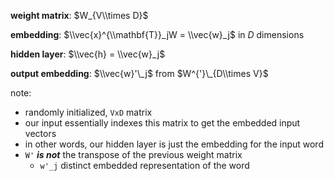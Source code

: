 **weight matrix**: $W_{V\\times D}$

**embedding**: $\\vec{x}^{\\mathbf{T}}_jW = \\vec{w}_j$ in $D$ dimensions

**hidden layer**: $\\vec{h} = \\vec{w}_j$

**output embedding**: $\\vec{w}'\_j$ from $W^{'}\_{D\\times V}$

note:
- randomly initialized, `VxD` matrix
- our input essentially indexes this matrix to get the embedded input vectors
- in other words, our hidden layer is just the embedding for the input word
- `W'` **_is not_** the transpose of the previous weight matrix
    - `w'_j` distinct embedded representation of the word
